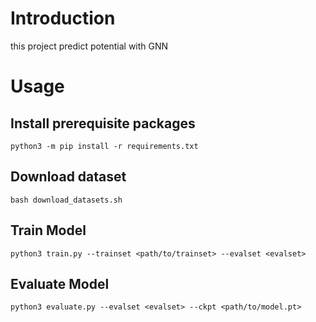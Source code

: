 # Introduction

this project predict potential with GNN

# Usage

## Install prerequisite packages

```shell
python3 -m pip install -r requirements.txt
```

## Download dataset

```shell
bash download_datasets.sh
```

## Train Model

```shell
python3 train.py --trainset <path/to/trainset> --evalset <evalset>
```

## Evaluate Model

```shell
python3 evaluate.py --evalset <evalset> --ckpt <path/to/model.pt>
```

